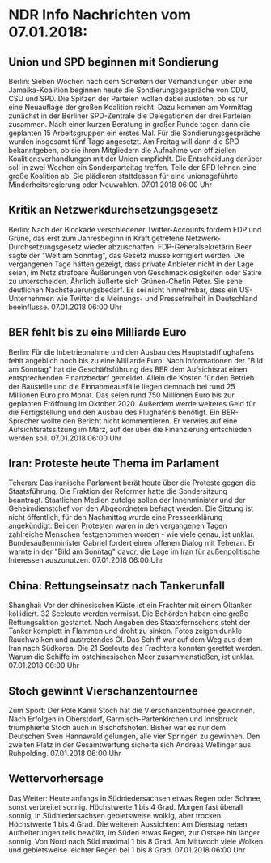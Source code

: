 # NDR Info Nachrichten vom 07.01.2018:


## Union und SPD beginnen mit Sondierung
Berlin: Sieben Wochen nach dem Scheitern der Verhandlungen über eine Jamaika-Koalition beginnen heute die Sondierungsgespräche von CDU, CSU und SPD. Die Spitzen der Parteien wollen dabei ausloten, ob es für eine Neuauflage der großen Koalition reicht. Dazu kommen am Vormittag zunächst in der Berliner SPD-Zentrale die Delegationen der drei Parteien zusammen. Nach einer kurzen Beratung in großer Runde tagen dann die geplanten 15 Arbeitsgruppen ein erstes Mal. Für die Sondierungsgespräche wurden insgesamt fünf Tage angesetzt. Am Freitag will dann die SPD bekanntgeben, ob sie ihren Mitgliedern die Aufnahme von offiziellen Koalitionsverhandlungen mit der Union empfiehlt. Die Entscheidung darüber soll in zwei Wochen ein Sonderparteitag treffen. Teile der SPD lehnen eine große Koalition ab. Sie plädieren stattdessen für eine unionsgeführte Minderheitsregierung oder Neuwahlen. 07.01.2018 06:00 Uhr 

## Kritik an Netzwerkdurchsetzungsgesetz
Berlin: Nach der Blockade verschiedener Twitter-Accounts fordern FDP und Grüne, das erst zum Jahresbeginn in Kraft getretene Netzwerk-Durchsetzungsgesetz wieder abzuschaffen. FDP-Generalsekretärin Beer sagte der "Welt am Sonntag", das Gesetz müsse korrigiert werden. Die vergangenen Tage hätten gezeigt, dass private Anbieter nicht in der Lage seien, im Netz strafbare Äußerungen von Geschmacklosigkeiten oder Satire zu unterscheiden. Ähnlich äußerte sich Grünen-Chefin Peter. Sie sehe deutlichen Nachsteuerungsbedarf. Es sei nicht hinnehmbar, dass ein US-Unternehmen wie Twitter die Meinungs- und Pressefreiheit in Deutschland beeinflusse. 07.01.2018 06:00 Uhr 

## BER fehlt bis zu eine Milliarde Euro
Berlin: Für die Inbetriebnahme und den Ausbau des Hauptstadtflughafens fehlt angeblich noch bis zu eine Milliarde Euro. Nach Informationen der "Bild am Sonntag" hat die Geschäftsführung des BER dem Aufsichtsrat einen entsprechenden Finanzbedarf gemeldet. Allein die Kosten für den Betrieb der Baustelle und die Einnahmeausfälle liegen demnach bei rund 25 Millionen Euro pro Monat. Das seien rund 750 Millionen Euro bis zur geplanten Eröffnung im Oktober 2020. Außerdem werde weiteres Geld für die Fertigstellung und den Ausbau des Flughafens benötigt. Ein BER-Sprecher wollte den Bericht nicht kommentieren. Er verwies auf eine Aufsichtsratssitzung im März, auf der über die Finanzierung entschieden werden soll. 07.01.2018 06:00 Uhr 

## Iran: Proteste heute Thema im Parlament
Teheran: Das iranische Parlament berät heute über die Proteste gegen die Staatsführung. Die Fraktion der Reformer hatte die Sondersitzung beantragt. Staatlichen Medien zufolge sollen der Innenminister und der Geheimdienstchef von den Abgeordneten befragt werden. Die Sitzung ist nicht öffentlich, für den Nachmittag wurde eine Presseerklärung angekündigt. Bei den Protesten waren in den vergangenen Tagen zahlreiche Menschen festgenommen worden - wie viele genau, ist unklar. Bundesaußenminister Gabriel fordert einen offenen Dialog mit Teheran. Er warnte in der "Bild am Sonntag" davor, die Lage im Iran für außenpolitische Interessen auszunutzen. 07.01.2018 06:00 Uhr 

## China: Rettungseinsatz nach Tankerunfall
Shanghai: Vor der chinesischen Küste ist ein Frachter mit einem Öltanker kollidiert. 32 Seeleute werden vermisst. Die Behörden haben eine große Rettungsaktion gestartet. Nach Angaben des Staatsfernsehens steht der Tanker komplett in Flammen und droht zu sinken. Fotos zeigen dunkle Rauchwolken und austretendes Öl. Das Schiff war auf dem Weg aus dem Iran nach Südkorea. Die 21 Seeleute des Frachters konnten gerettet werden. Warum die Schiffe im ostchinesischen Meer zusammenstießen, ist unklar. 07.01.2018 06:00 Uhr 

## Stoch gewinnt Vierschanzentournee
Zum Sport: Der Pole Kamil Stoch hat die Vierschanzentournee gewonnen. Nach Erfolgen in Oberstdorf, Garmisch-Partenkirchen und Innsbruck triumphierte Stoch auch in Bischofshofen. Bisher war es nur dem Deutschen Sven Hannawald gelungen, alle vier Springen zu gewinnen. Den zweiten Platz in der Gesamtwertung sicherte sich Andreas Wellinger aus Ruhpolding. 07.01.2018 06:00 Uhr 

## Wettervorhersage
Das Wetter: Heute anfangs in Südniedersachsen etwas Regen oder Schnee, sonst verbreitet sonnig. Höchstwerte 1 bis 4 Grad. Morgen fast überall sonnig, in Südniedersachsen  gebietsweise wolkig, aber trocken. Höchstwerte 1 bis 4 Grad. Die weiteren Aussichten: Am Dienstag neben Aufheiterungen teils bewölkt, im Süden etwas Regen, zur Ostsee hin länger sonnig. Von Nord nach Süd maximal 1 bis 8 Grad. Am Mittwoch viele Wolken und gebietsweise leichter Regen bei 1 bis 8 Grad. 07.01.2018 06:00 Uhr 

